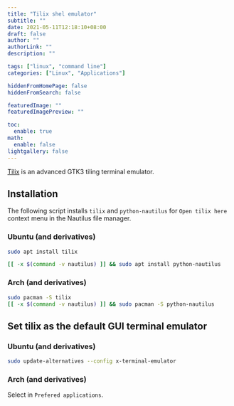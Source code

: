 ```yaml
---
title: "Tilix shel emulator"
subtitle: ""
date: 2021-05-11T12:18:10+08:00
draft: false
author: ""
authorLink: ""
description: ""

tags: ["linux", "command line"]
categories: ["Linux", "Applications"]

hiddenFromHomePage: false
hiddenFromSearch: false

featuredImage: ""
featuredImagePreview: ""

toc:
  enable: true
math:
  enable: false
lightgallery: false
---
```


[Tilix](https://gnunn1.github.io/tilix-web/) is an advanced GTK3 tiling terminal emulator.

<!--more-->

## Installation

The following script installs `tilix` and `python-nautilus` for `Open tilix here` context menu in the Nautilus file manager.

### Ubuntu (and derivatives)

```bash
sudo apt install tilix

[[ -x $(command -v nautilus) ]] && sudo apt install python-nautilus
```

### Arch (and derivatives)

```bash
sudo pacman -S tilix
[[ -x $(command -v nautilus) ]] && sudo pacman -S python-nautilus
```

## Set tilix as the default GUI terminal emulator

### Ubuntu (and derivatives)

```bash
sudo update-alternatives --config x-terminal-emulator
```

### Arch (and derivatives)

Select in `Prefered applications`.
